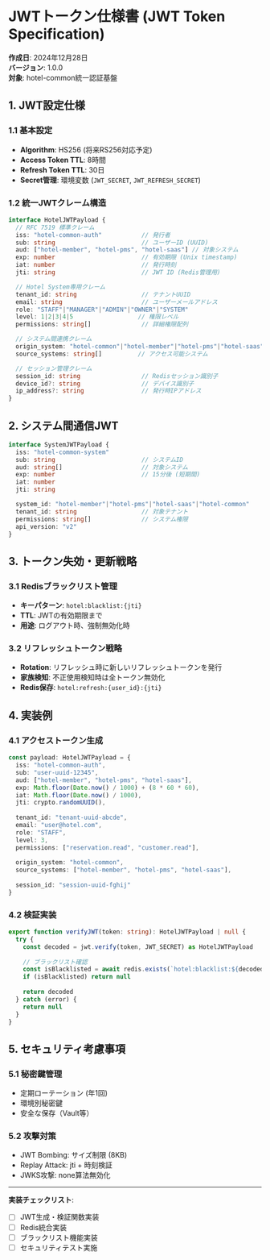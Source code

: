# JWTトークン仕様書 (JWT Token Specification)

**作成日**: 2024年12月28日  
**バージョン**: 1.0.0  
**対象**: hotel-common統一認証基盤

## 1. JWT設定仕様

### 1.1 基本設定
- **Algorithm**: HS256 (将来RS256対応予定)
- **Access Token TTL**: 8時間
- **Refresh Token TTL**: 30日
- **Secret管理**: 環境変数 (`JWT_SECRET`, `JWT_REFRESH_SECRET`)

### 1.2 統一JWTクレーム構造

```typescript
interface HotelJWTPayload {
  // RFC 7519 標準クレーム
  iss: "hotel-common-auth"           // 発行者
  sub: string                        // ユーザーID (UUID)
  aud: ["hotel-member", "hotel-pms", "hotel-saas"] // 対象システム
  exp: number                        // 有効期限 (Unix timestamp)
  iat: number                        // 発行時刻
  jti: string                        // JWT ID (Redis管理用)

  // Hotel System専用クレーム
  tenant_id: string                  // テナントUUID
  email: string                      // ユーザーメールアドレス
  role: "STAFF"|"MANAGER"|"ADMIN"|"OWNER"|"SYSTEM"
  level: 1|2|3|4|5                  // 権限レベル
  permissions: string[]              // 詳細権限配列

  // システム間連携クレーム
  origin_system: "hotel-common"|"hotel-member"|"hotel-pms"|"hotel-saas"
  source_systems: string[]          // アクセス可能システム

  // セッション管理クレーム
  session_id: string                 // Redisセッション識別子
  device_id?: string                 // デバイス識別子
  ip_address?: string                // 発行時IPアドレス
}
```

## 2. システム間通信JWT

```typescript
interface SystemJWTPayload {
  iss: "hotel-common-system"
  sub: string                        // システムID
  aud: string[]                      // 対象システム
  exp: number                        // 15分後 (短期間)
  iat: number
  jti: string

  system_id: "hotel-member"|"hotel-pms"|"hotel-saas"|"hotel-common"
  tenant_id: string                  // 対象テナント
  permissions: string[]              // システム権限
  api_version: "v2"
}
```

## 3. トークン失効・更新戦略

### 3.1 Redisブラックリスト管理
- **キーパターン**: `hotel:blacklist:{jti}`
- **TTL**: JWTの有効期限まで
- **用途**: ログアウト時、強制無効化時

### 3.2 リフレッシュトークン戦略
- **Rotation**: リフレッシュ時に新しいリフレッシュトークンを発行
- **家族検知**: 不正使用検知時は全トークン無効化
- **Redis保存**: `hotel:refresh:{user_id}:{jti}`

## 4. 実装例

### 4.1 アクセストークン生成
```typescript
const payload: HotelJWTPayload = {
  iss: "hotel-common-auth",
  sub: "user-uuid-12345",
  aud: ["hotel-member", "hotel-pms", "hotel-saas"],
  exp: Math.floor(Date.now() / 1000) + (8 * 60 * 60),
  iat: Math.floor(Date.now() / 1000),
  jti: crypto.randomUUID(),
  
  tenant_id: "tenant-uuid-abcde",
  email: "user@hotel.com",
  role: "STAFF",
  level: 3,
  permissions: ["reservation.read", "customer.read"],
  
  origin_system: "hotel-common",
  source_systems: ["hotel-member", "hotel-pms", "hotel-saas"],
  
  session_id: "session-uuid-fghij"
}
```

### 4.2 検証実装
```typescript
export function verifyJWT(token: string): HotelJWTPayload | null {
  try {
    const decoded = jwt.verify(token, JWT_SECRET) as HotelJWTPayload
    
    // ブラックリスト確認
    const isBlacklisted = await redis.exists(`hotel:blacklist:${decoded.jti}`)
    if (isBlacklisted) return null
    
    return decoded
  } catch (error) {
    return null
  }
}
```

## 5. セキュリティ考慮事項

### 5.1 秘密鍵管理
- 定期ローテーション (年1回)
- 環境別秘密鍵
- 安全な保存（Vault等）

### 5.2 攻撃対策
- JWT Bombing: サイズ制限 (8KB)
- Replay Attack: jti + 時刻検証
- JWKS攻撃: none算法無効化

---

**実装チェックリスト**:
- [ ] JWT生成・検証関数実装
- [ ] Redis統合実装
- [ ] ブラックリスト機能実装
- [ ] セキュリティテスト実施 